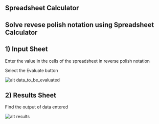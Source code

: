 ## Spreadsheet Calculator


## Solve revese polish notation using Spreadsheet Calculator

## 1) Input Sheet
Enter the value in the cells of the spreadsheet in reverse polish notation

Select the Evaluate button

![alt data_to_be_evaluated](https://github.com/upcounsel/uc-challenge-dharinim/blob/master/app/assets/images/result.png)

## 2) Results Sheet
Find the output of data entered

![alt results](https://github.com/upcounsel/uc-challenge-dharinim/blob/master/app/assets/images/data_to_be_evaluated.png)